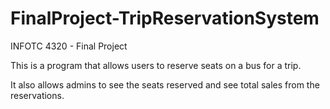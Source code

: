 # FinalProject-TripReservationSystem
INFOTC 4320 - Final Project

This is a program that allows users to reserve seats on a bus for a trip. 

It also allows admins to see the seats reserved and see total sales from the reservations.
